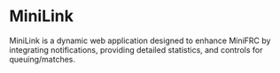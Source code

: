 # MiniLink
MiniLink is a dynamic web application designed to enhance MiniFRC by integrating notifications, providing detailed statistics, and controls for queuing/matches.
